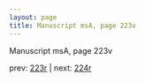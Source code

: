 ```yaml
---
layout: page
title: Manuscript msA, page 223v
---
```


Manuscript msA, page 223v

prev:  [223r](../223r) | next:  [224r](../224r)